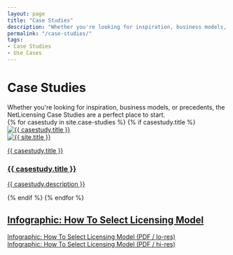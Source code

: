 ```yaml
---
layout: page
title: "Case Studies"
description: "Whether you're looking for inspiration, business models, or precedents, the NetLicensing Case Studies are a perfect place to start."
permalink: "/case-studies/"
tags:
- Case Studies
- Use Cases
---
```

<div class="row NL_banner">
	<div class="col-md-6 col-md-offset-3 NL_about_page">
		<h1>Case Studies</h1>
		<span>Whether you're looking for inspiration, business models, or precedents, the NetLicensing Case Studies are a perfect place to start.</span>
	</div>
</div>

<div class="NL_block row">
{% for casestudy in site.case-studies %}
    {% if casestudy.title %}
        <a href="{{ casestudy.url }}" class="NL_cases_card col-md-6" title="Case Study: {{ casestudy.title }}">
            <div>
                <div class="view view-info col-md-5">
                    <img class="view-img" src="{{ casestudy.img }}" alt="{{ casestudy.title }}" />
                    <div class="mask">
                        <img alt="{{ site.title }}" src="{{ '/img/labs64-avatar-30x30.png' | prepend: site.baseurl | prepend: site.url }}" />
                        <p>{{ casestudy.title }}</p>
                    </div>
                </div>
                <div class="col-md-5 col-md-offset-1">
                    <h3>{{ casestudy.title }}</h3>
                    <p>{{ casestudy.description }}</p>
                </div>
            </div>
        </a>
    {% endif %}
{% endfor %}
</div>

<div class="row NL_infographic">
    <div class="col-md-12 NL_container">
        <div class="col-md-6 col-md-offset-3 NL_container_text">
            <a href="/resources/how-to-select-licensing-model-infographic-netlicensing.png" title="Infographic: How To Select Licensing Model">
				<h2>Infographic: How To Select Licensing Model</h2>
            </a>
            <p>
				<a href="/resources/how-to-select-licensing-model-infographic-netlicensing_lo.pdf" title="Infographic: How To Select Licensing Model (low)">Infographic: How To Select Licensing Model (PDF / lo-res)</a>
				<br/>
				<a href="/resources/how-to-select-licensing-model-infographic-netlicensing_hi.pdf" title="Infographic: How To Select Licensing Model (high)">Infographic: How To Select Licensing Model (PDF / hi-res)</a>
            </p>
        </div>
    </div>
</div>
